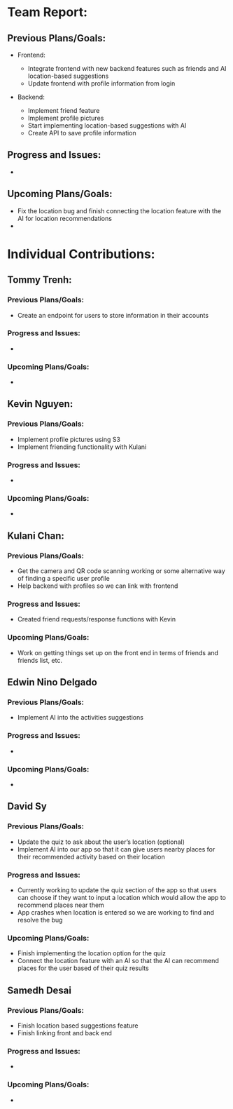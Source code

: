 # Team Report:
## Previous Plans/Goals:
- Frontend:
  - Integrate frontend with new backend features such as friends and AI location-based suggestions
  - Update frontend with profile information from login

- Backend:
  - Implement friend feature 
  - Implement profile pictures
  - Start implementing location-based suggestions with AI
  - Create API to save profile information
## Progress and Issues:
-
## Upcoming Plans/Goals:
- Fix the location bug and finish connecting the location feature with the AI for location recommendations
- 
# Individual Contributions: 
## Tommy Trenh:
### Previous Plans/Goals:
- Create an endpoint for users to store information in their accounts
### Progress and Issues:
-
### Upcoming Plans/Goals:
-
## Kevin Nguyen: 
### Previous Plans/Goals:
- Implement profile pictures using S3 
- Implement friending functionality with Kulani
### Progress and Issues:
-
### Upcoming Plans/Goals:
-
## Kulani Chan: 
### Previous Plans/Goals:
- Get the camera and QR code scanning working or some alternative way of finding a specific user profile
- Help backend with profiles so we can link with frontend
### Progress and Issues:
- Created friend requests/response functions with Kevin
### Upcoming Plans/Goals:
- Work on getting things set up on the front end in terms of friends and friends list, etc.
## Edwin Nino Delgado
### Previous Plans/Goals:
- Implement AI into the activities suggestions
### Progress and Issues:
-
### Upcoming Plans/Goals:
-
## David Sy
### Previous Plans/Goals:
- Update the quiz to ask about the user’s location (optional)
- Implement AI into our app so that it can give users nearby places for their recommended activity based on their location
### Progress and Issues:
- Currently working to update the quiz section of the app so that users can choose if they want to input a location which would allow the app to recommend places near them
- App crashes when location is entered so we are working to find and resolve the bug
### Upcoming Plans/Goals:
- Finish implementing the location option for the quiz
- Connect the location feature with an AI so that the AI can recommend places for the user based of their quiz results
## Samedh Desai
### Previous Plans/Goals:
- Finish location based suggestions feature
- Finish linking front and back end
### Progress and Issues:
-
### Upcoming Plans/Goals:
-
